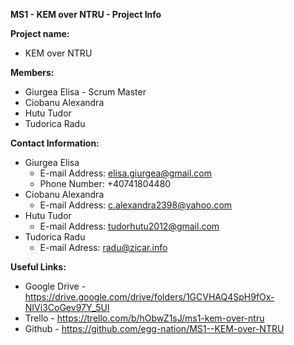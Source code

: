 **MS1 - KEM over NTRU - Project Info**

**Project name:**
- KEM over NTRU

**Members:**
- Giurgea Elisa - Scrum Master
- Ciobanu Alexandra
- Hutu Tudor
- Tudorica Radu

**Contact Information:**
- Giurgea Elisa
  - E-mail Address: elisa.giurgea@gmail.com
  - Phone Number: +40741804480
- Ciobanu Alexandra
  - E-mail Address: c.alexandra2398@yahoo.com
- Hutu Tudor
  - E-mail Address: tudorhutu2012@gmail.com
- Tudorica Radu
  - E-mail Adress: radu@zicar.info

**Useful Links:**
- Google Drive - https://drive.google.com/drive/folders/1GCVHAQ4SpH9fOx-NIVi3CoGev97Y_5Ul
- Trello - https://trello.com/b/hObwZ1sJ/ms1-kem-over-ntru
- Github - https://github.com/egg-nation/MS1--KEM-over-NTRU
